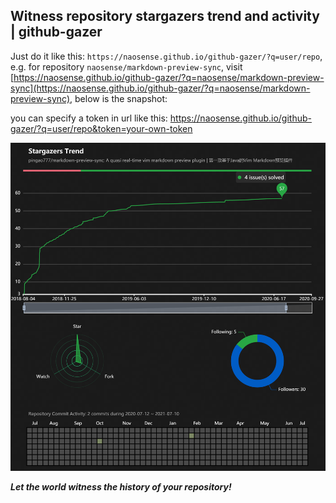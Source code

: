 ## Witness repository stargazers trend and activity | github-gazer

Just do it like this: `https://naosense.github.io/github-gazer/?q=user/repo`, e.g. for repository `naosense/markdown-preview-sync`, visit [https://naosense.github.io/github-gazer/?q=naosense/markdown-preview-sync](https://naosense.github.io/github-gazer/?q=naosense/markdown-preview-sync), below is the snapshot:

you can specify a token in url like this: https://naosense.github.io/github-gazer/?q=user/repo&token=your-own-token

![github-gazer](snapshot.PNG)

***Let the world witness the history of your repository!***
